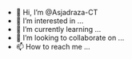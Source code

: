 - 👋 Hi, I’m @Asjadraza-CT
- 👀 I’m interested in ...
- 🌱 I’m currently learning ...
- 💞️ I’m looking to collaborate on ...
- 📫 How to reach me ...

<!---
Asjadraza-CT/Asjadraza-CT is a ✨ special ✨ repository because its `README.md` (this file) appears on your GitHub profile.
You can click the Preview link to take a look at your changes.
--->
